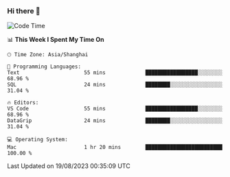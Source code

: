 ### Hi there 👋


<!--START_SECTION:waka-->
![Code Time](http://img.shields.io/badge/Code%20Time-1%2C170%20hrs%2018%20mins-blue)

📊 **This Week I Spent My Time On** 

```text
🕑︎ Time Zone: Asia/Shanghai

💬 Programming Languages: 
Text                     55 mins             █████████████████░░░░░░░░   68.96 % 
SQL                      24 mins             ████████░░░░░░░░░░░░░░░░░   31.04 % 

🔥 Editors: 
VS Code                  55 mins             █████████████████░░░░░░░░   68.96 % 
DataGrip                 24 mins             ████████░░░░░░░░░░░░░░░░░   31.04 % 

💻 Operating System: 
Mac                      1 hr 20 mins        █████████████████████████   100.00 % 
```


 Last Updated on 19/08/2023 00:35:09 UTC
<!--END_SECTION:waka-->

<!--
**SillyPasty/SillyPasty** is a ✨ _special_ ✨ repository because its `README.md` (this file) appears on your GitHub profile.

Here are some ideas to get you started:

- 🔭 I’m currently working on ...
- 🌱 I’m currently learning ...
- 👯 I’m looking to collaborate on ...
- 🤔 I’m looking for help with ...
- 💬 Ask me about ...
- 📫 How to reach me: ...
- 😄 Pronouns: ...
- ⚡ Fun fact: ...
-->


